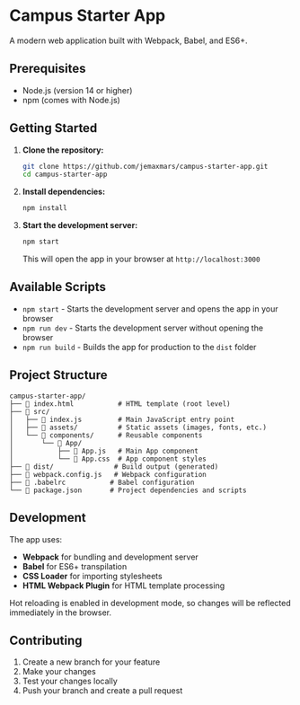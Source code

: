 # Campus Starter App

A modern web application built with Webpack, Babel, and ES6+.

## Prerequisites

- Node.js (version 14 or higher)
- npm (comes with Node.js)

## Getting Started

1. **Clone the repository:**
   ```bash
   git clone https://github.com/jemaxmars/campus-starter-app.git
   cd campus-starter-app
   ```

2. **Install dependencies:**
   ```bash
   npm install
   ```

3. **Start the development server:**
   ```bash
   npm start
   ```
   This will open the app in your browser at `http://localhost:3000`

## Available Scripts

- `npm start` - Starts the development server and opens the app in your browser
- `npm run dev` - Starts the development server without opening the browser
- `npm run build` - Builds the app for production to the `dist` folder

## Project Structure

```
campus-starter-app/
├── 📄 index.html           # HTML template (root level)
├── 📁 src/
│   ├── 📄 index.js         # Main JavaScript entry point
│   ├── 📁 assets/          # Static assets (images, fonts, etc.)
│   └── 📁 components/      # Reusable components
│       └── 📁 App/
│           ├── 📄 App.js   # Main App component
│           └── 📄 App.css  # App component styles
├── 📁 dist/               # Build output (generated)
├── 📄 webpack.config.js   # Webpack configuration
├── 📄 .babelrc           # Babel configuration
└── 📄 package.json       # Project dependencies and scripts
```

## Development

The app uses:
- **Webpack** for bundling and development server
- **Babel** for ES6+ transpilation
- **CSS Loader** for importing stylesheets
- **HTML Webpack Plugin** for HTML template processing

Hot reloading is enabled in development mode, so changes will be reflected immediately in the browser.

## Contributing

1. Create a new branch for your feature
2. Make your changes
3. Test your changes locally
4. Push your branch and create a pull request
